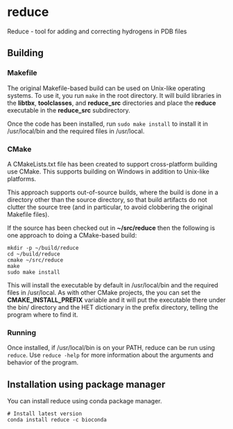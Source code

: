 # reduce
Reduce - tool for adding and correcting hydrogens in PDB files

## Building

### Makefile

The original Makefile-based build can be used on Unix-like operating systems.  To use it, you run `make` in
the root directory.  It will build libraries in the **libtbx**, **toolclasses**, and **reduce_src** directories and
place the **reduce** executable in the **reduce_src** subdirectory.

Once the code has been installed, run `sudo make install` to install it in /usr/local/bin and the
required files in /usr/local.

### CMake

A CMakeLists.txt file has been created to support cross-platform building use CMake.  This supports
building on Windows in addition to Unix-like platforms.

This approach supports out-of-source builds, where the build is done in a directory other than
the source directory, so that build artifacts do not clutter the source tree (and in particular,
to avoid clobbering the original Makefile files).

If the source has been checked out in **~/src/reduce** then the following is one approach to doing
a CMake-based build:

    mkdir -p ~/build/reduce
    cd ~/build/reduce
    cmake ~/src/reduce
    make
    sudo make install

This will install the executable by default in /usr/local/bin and the required files in /usr/local.
As with other CMake projects, the you can set the **CMAKE_INSTALL_PREFIX** variable and it will put the
executable there under the bin/ directory and the HET dictionary in the prefix directory,
telling the program where to find it.

### Running

Once installed, if /usr/local/bin is on your PATH, reduce can be run using `reduce`.
Use `reduce -help` for more information about the arguments and behavior of the program.

## Installation using package manager

You can install reduce using conda package manager.

```shell
# Install latest version
conda install reduce -c bioconda
```

